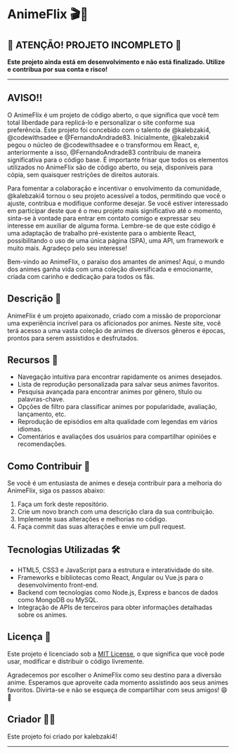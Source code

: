 # AnimeFlix 🎬🍿

## 🚨 ATENÇÃO! PROJETO INCOMPLETO 🚨

**Este projeto ainda está em desenvolvimento e não está finalizado. Utilize e contribua por sua conta e risco!**

---

## AVISO!!

O AnimeFlix é um projeto de código aberto, o que significa que você tem total liberdade para replicá-lo e personalizar o site conforme sua preferência. Este projeto foi concebido com o talento de @kalebzaki4, @codewithsadee e @FernandoAndrade83. Inicialmente, @kalebzaki4 pegou o núcleo de @codewithsadee e o transformou em React, e, anteriormente a isso, @FernandoAndrade83 contribuiu de maneira significativa para o código base. É importante frisar que todos os elementos utilizados no AnimeFlix são de código aberto, ou seja, disponíveis para cópia, sem quaisquer restrições de direitos autorais.

Para fomentar a colaboração e incentivar o envolvimento da comunidade, @kalebzaki4 tornou o seu projeto acessível a todos, permitindo que você o ajuste, contribua e modifique conforme desejar. Se você estiver interessado em participar deste que é o meu projeto mais significativo até o momento, sinta-se à vontade para entrar em contato comigo e expressar seu interesse em auxiliar de alguma forma. Lembre-se de que este código é uma adaptação de trabalho pré-existente para o ambiente React, possibilitando o uso de uma única página (SPA), uma API, um framework e muito mais. Agradeço pelo seu interesse!

Bem-vindo ao AnimeFlix, o paraíso dos amantes de animes! Aqui, o mundo dos animes ganha vida com uma coleção diversificada e emocionante, criada com carinho e dedicação para todos os fãs.

## Descrição 📜

AnimeFlix é um projeto apaixonado, criado com a missão de proporcionar uma experiência incrível para os aficionados por animes. Neste site, você terá acesso a uma vasta coleção de animes de diversos gêneros e épocas, prontos para serem assistidos e desfrutados.

## Recursos 🚀

- Navegação intuitiva para encontrar rapidamente os animes desejados.
- Lista de reprodução personalizada para salvar seus animes favoritos.
- Pesquisa avançada para encontrar animes por gênero, título ou palavras-chave.
- Opções de filtro para classificar animes por popularidade, avaliação, lançamento, etc.
- Reprodução de episódios em alta qualidade com legendas em vários idiomas.
- Comentários e avaliações dos usuários para compartilhar opiniões e recomendações.

## Como Contribuir 🤝

Se você é um entusiasta de animes e deseja contribuir para a melhoria do AnimeFlix, siga os passos abaixo:

1. Faça um fork deste repositório.
2. Crie um novo branch com uma descrição clara da sua contribuição.
3. Implemente suas alterações e melhorias no código.
4. Faça commit das suas alterações e envie um pull request.

## Tecnologias Utilizadas 🛠️

- HTML5, CSS3 e JavaScript para a estrutura e interatividade do site.
- Frameworks e bibliotecas como React, Angular ou Vue.js para o desenvolvimento front-end.
- Backend com tecnologias como Node.js, Express e bancos de dados como MongoDB ou MySQL.
- Integração de APIs de terceiros para obter informações detalhadas sobre os animes.

## Licença 📄

Este projeto é licenciado sob a [MIT License](LICENSE), o que significa que você pode usar, modificar e distribuir o código livremente.

Agradecemos por escolher o AnimeFlix como seu destino para a diversão anime. Esperamos que aproveite cada momento assistindo aos seus animes favoritos. Divirta-se e não se esqueça de compartilhar com seus amigos! 😄🎉

## Criador 👨‍💻

Este projeto foi criado por kalebzaki4!

---
